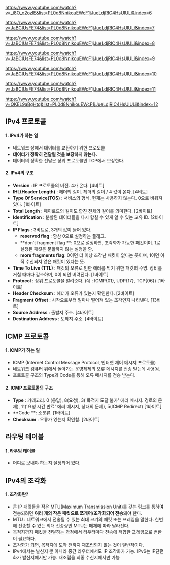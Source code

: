 https://www.youtube.com/watch?v=_i8O_o2ozlE&list=PL0d8NnikouEWcF1jJueLdjRIC4HsUlULi&index=6

https://www.youtube.com/watch?v=JaBCIUsFE74&list=PL0d8NnikouEWcF1jJueLdjRIC4HsUlULi&index=7

https://www.youtube.com/watch?v=JaBCIUsFE74&list=PL0d8NnikouEWcF1jJueLdjRIC4HsUlULi&index=8

https://www.youtube.com/watch?v=JaBCIUsFE74&list=PL0d8NnikouEWcF1jJueLdjRIC4HsUlULi&index=9

https://www.youtube.com/watch?v=JaBCIUsFE74&list=PL0d8NnikouEWcF1jJueLdjRIC4HsUlULi&index=10

https://www.youtube.com/watch?v=JaBCIUsFE74&list=PL0d8NnikouEWcF1jJueLdjRIC4HsUlULi&index=11

https://www.youtube.com/watch?v=QKEL9aBgHtg&list=PL0d8NnikouEWcF1jJueLdjRIC4HsUlULi&index=12

## IPv4 프로토콜

#### 1. IPv4가 하는 일

* 네트워크 상에서 데이터를 교환하기 위한 프로토콜
* **데이터가 정확히 전달될 것을 보장하지 않는다.** 
* 데이터의 정확한 전달은 상위 프로토콜인 TCP에서 보장한다.

#### 2. IPv4의 구조

* **Version** : IP 프로토콜의 버전. 4가 온다. [4비트] 
* **IHL(Header Length)** : 헤더의 길이. 헤더의 길이 / 4 값이 온다. [4비트] 
* **Type Of Service(TOS)** : 서비스의 형식. 현재는 사용하지 않는다. 0으로 비워져 있다. [1바이트]
* **Total Length** : 페이로드의 길이도 합친 전체의 길이를 의미한다. [2바이트]
* **Identification** : 분할된 데이터들을 다시 합칠 수 있게 알 수 있는 고유 ID. [2바이트]
* **IP Flags** : 3비트로, 3개의 값이 들어 있다. 
  * **reserved flag** : 항상 0으로 설정하는 플래그.
  * **don't fragment flag **: 0으로 설정하면, 조각화가 가능한 패킷이며. 1로 설정된 패킷은 분할하지 않는 설정을 함.
  * **more fragments flag**: 0이면 더 이상 조각난 패킷이 없다는 뜻이며, 1이면 아직 수신되지 않은 패킷이 있다는 뜻.
* **Time To Live (TTL)** : 패킷의 오류로 인한 에러를 막기 위한 패킷의 수명. 장비를 거칠 때마다 감소하며, 0이 되면 버려진다. [1바이트]
* **Protocol** : 상위 프로토콜을 알려준다. (예 : ICMP{01}, UDP{17}, TCP{06}) [1바이트]
* **Header Checksum** : 헤더가 오류가 있는지 확인한다. [2바이트]
* **Fragment Offset** : 시작으로부터 얼마나 떨어져 있는 조각인지 나타낸다.  [13비트]
* **Source Address** : 출발지 주소. [4바이트]
* **Destination Address** : 도착지 주소. [4바이트]



## ICMP 프로토콜

#### 1. ICMP가 하는 일

* ICMP (Internet Control Message Protocol, 인터넷 제어 메시지 프로토콜)
* 네트워크 컴퓨터 위에서 돌아가는 운영체제의 오류 메시지를 전송 받는데 사용됨.
* 프로토콜 구조의 Type과 Code를 통해 오류 메시지를 전송 받는다.

#### 2. ICMP 프로토콜의 구조

* **Type** : 카테고리. 0 (응답), 8(요청), 3('목적지 도달 불가' 에러 메시지. 경로의 문제), 11('요청 시간 만료' 에러 메시지, 상대의 문제), 5(ICMP Redirect) [1바이트]
* **Code **: 소분류. [1바이트]
* **Checksum** : 오류가 있는지 확인함. [2바이트]



## 라우팅 테이블

#### 1. 라우팅 테이블

* 어디로 보내야 하는지 설정되어 있다.



## IPv4의 조각화 

#### 1. 조각화란?

* 큰 IP 패킷들을 적은 MTU(Maximum Transmission Unit)를 갖는 링크를 통하여 전송되려면 **여러 개의 작은 패킷으로 쪼개어/조각화되어 전송**돼야 한다.
* MTU : 네트워크에서 전송될 수 있는 최대 크기의 패킷 또는 프레임을 말한다. 한번에 전송할 수 있는 최대 전송량인 MTU는 매체에 따라 달라진다. 
* 목적지까지  패킷을 전달하는 과정에서 라우터마다 전송에 적합한 프레임으로 변환이 필요하다. 
* 조각화가 되면, 목적지에 도착 전까지 재조립되지 않는 것이 일반적이다. 
* IPv4에서는 발신지 뿐 아니라 중간 라우터에서도 IP 조각화가 가능. IPv6는 IP단편화가 발신지에서만 가능. 재조립을 최종 수신지에서만 가능

